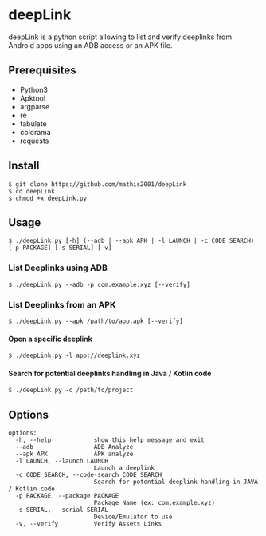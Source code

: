 # deepLink
deepLink is a python script allowing to list and verify deeplinks from Android apps using an ADB access or an APK file.

## Prerequisites

- Python3
- Apktool
- argparse
- re
- tabulate
- colorama
- requests

## Install

```
$ git clone https://github.com/mathis2001/deepLink
$ cd deepLink
$ chmod +x deepLink.py
```
## Usage

```
$ ./deepLink.py [-h] (--adb | --apk APK | -l LAUNCH | -c CODE_SEARCH) [-p PACKAGE] [-s SERIAL] [-v]
```

### List Deeplinks using ADB

```
$ ./deepLink.py --adb -p com.example.xyz [--verify]
```

### List Deeplinks from an APK

```
$ ./deepLink.py --apk /path/to/app.apk [--verify]
```

#### Open a specific deeplink

```
$ ./deepLink.py -l app://deeplink.xyz
```

#### Search for potential deeplinks handling in Java / Kotlin code

```
$ ./deepLink.py -c /path/to/project
```

## Options

```
options:
  -h, --help            show this help message and exit
  --adb                 ADB Analyze
  --apk APK             APK analyze
  -l LAUNCH, --launch LAUNCH
                        Launch a deeplink
  -c CODE_SEARCH, --code-search CODE_SEARCH
                        Search for potential deeplink handling in JAVA / Kotlin code
  -p PACKAGE, --package PACKAGE
                        Package Name (ex: com.example.xyz)
  -s SERIAL, --serial SERIAL
                        Device/Emulator to use
  -v, --verify          Verify Assets Links
```
